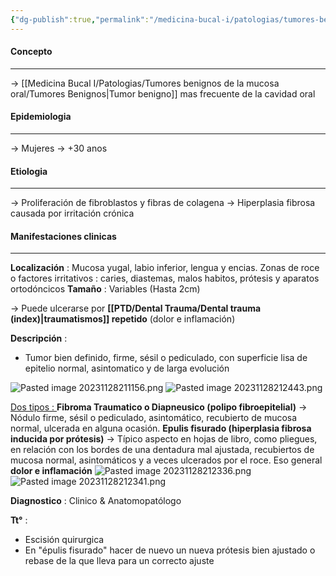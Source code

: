 ```yaml
---
{"dg-publish":true,"permalink":"/medicina-bucal-i/patologias/tumores-benignos-de-la-mucosa-oral/tumores-mesenquimatosos/fibroma/"}
---
```



#### Concepto
---

→ [[Medicina Bucal I/Patologias/Tumores benignos de la mucosa oral/Tumores Benignos\|Tumor benigno]] mas frecuente de la cavidad oral

#### Epidemiologia
---

→ Mujeres 
→ +30 anos

#### Etiologia
---

→ Proliferación de fibroblastos y fibras de colagena
→ Hiperplasia fibrosa causada por irritación crónica

#### Manifestaciones clinicas
---

**Localización** : Mucosa yugal, labio inferior, lengua y encias. Zonas de roce o factores irritativos : caries, diastemas, malos habitos, prótesis y aparatos ortodóncicos 
**Tamaño** : Variables (Hasta 2cm)

→ Puede ulcerarse por **[[PTD/Dental Trauma/Dental trauma (index)\|traumatismos]] repetido** (dolor e inflamación)

**Descripción** :
- Tumor bien definido, firme, sésil o pediculado, con superficie lisa de epitelio normal, asintomatico y de larga evolución

![Pasted image 20231128211156.png](/img/user/Cirugia%20Bucal%20I/Medias/Pasted%20image%2020231128211156.png)
![Pasted image 20231128212443.png](/img/user/Cirugia%20Bucal%20I/Medias/Pasted%20image%2020231128212443.png)

<u>Dos tipos : </u>
**Fibroma Traumatico o Diapneusico (polipo fibroepitelial)** → Nódulo firme, sésil o pediculado, asintomático, recubierto de mucosa normal, ulcerada en alguna ocasión.
**Epulis fisurado (hiperplasia fibrosa inducida por prótesis)** → Típico aspecto en hojas de libro, como pliegues, en relación con los bordes de una dentadura mal ajustada, recubiertos de mucosa normal, asintomáticos y a veces ulcerados por el roce. Eso general **dolor e inflamación**
![Pasted image 20231128212336.png](/img/user/Cirugia%20Bucal%20I/Medias/Pasted%20image%2020231128212336.png)
![Pasted image 20231128212341.png](/img/user/Cirugia%20Bucal%20I/Medias/Pasted%20image%2020231128212341.png)


**Diagnostico** : Clinico & Anatomopatólogo

**Tt°** :
- Escisión quirurgica
- En "épulis fisurado" hacer de nuevo un nueva prótesis bien ajustado o rebase de la que lleva para un correcto ajuste